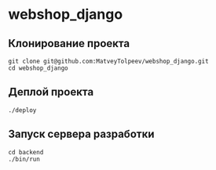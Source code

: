 # webshop_django

## Клонирование проекта

    git clone git@github.com:MatveyTolpeev/webshop_django.git
    cd webshop_django

## Деплой проекта

    ./deploy

## Запуск сервера разработки

    cd backend
    ./bin/run